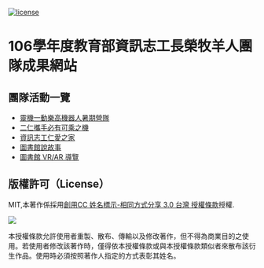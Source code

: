 [![license][license-image]][license-url]

# 106學年度教育部資訊志工長榮牧羊人團隊成果網站

## 團隊活動一覽

- [靈機一動樂高機器人暑期營隊](https://andy6804tw.github.io/ecare-cjcu-sheepherd-web-2018/document/activity1/intro)
- [二仁攜手必有可乘之機](https://andy6804tw.github.io/ecare-cjcu-sheepherd-web-2018/document/activity2/intro)
- [資訊志工仁愛之家](https://andy6804tw.github.io/ecare-cjcu-sheepherd-web-2018/document/activity3/intro)
- [圖書館說故事](https://andy6804tw.github.io/ecare-cjcu-sheepherd-web-2018/document/activity4/intro)
- [圖書館 VR/AR 導覽](https://andy6804tw.github.io/ecare-cjcu-sheepherd-web-2018/document/activity5/intro)


## 版權許可（License）

MIT,本著作係採用[創用CC 姓名標示-相同方式分享 3.0 台灣 授權條款](http://creativecommons.org/licenses/by-nc-sa/4.0/)授權.

![](https://kdchang.gitbooks.io/react101/content/cc-by-nc-sa.png)

本授權條款允許使用者重製、散布、傳輸以及修改著作，但不得為商業目的之使用。若使用者修改該著作時，僅得依本授權條款或與本授權條款類似者來散布該衍生作品。使用時必須按照著作人指定的方式表彰其姓名。


[license-image]: https://img.shields.io/badge/license-MIT-blue.svg
[license-url]: https://github.com/andy6804tw/ecare-cjcu-sheepherd-web-2018/blob/master/LICENSE
